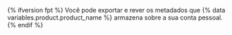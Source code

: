 {% ifversion fpt %}
Você pode exportar e rever os metadados que
{% data variables.product.product_name %} armazena sobre a sua conta pessoal.
{% endif %}
